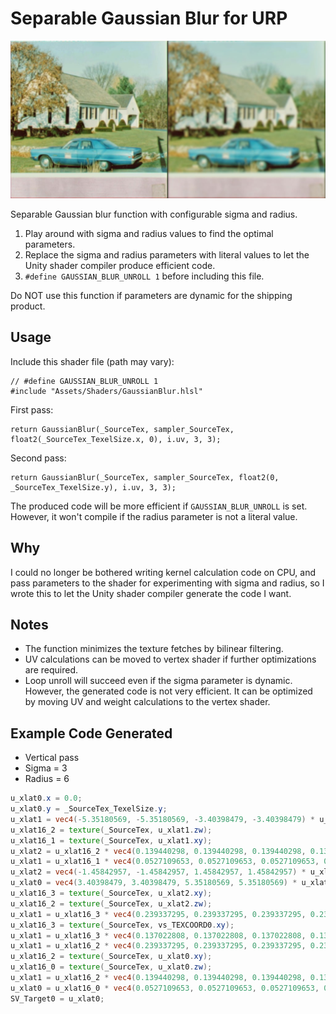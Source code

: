 Separable Gaussian Blur for URP
===

![Example output](Example.jpg)

Separable Gaussian blur function with configurable sigma and radius.

1. Play around with sigma and radius values to find the optimal parameters.
2. Replace the sigma and radius parameters with literal values to let the Unity shader compiler produce efficient code.
3. `#define GAUSSIAN_BLUR_UNROLL 1` before including this file.

Do NOT use this function if parameters are dynamic for the shipping product.

Usage
---

Include this shader file (path may vary):
```hlsl
// #define GAUSSIAN_BLUR_UNROLL 1
#include "Assets/Shaders/GaussianBlur.hlsl"
```

First pass:
```hlsl
return GaussianBlur(_SourceTex, sampler_SourceTex, float2(_SourceTex_TexelSize.x, 0), i.uv, 3, 3);
```

Second pass:
```hlsl
return GaussianBlur(_SourceTex, sampler_SourceTex, float2(0, _SourceTex_TexelSize.y), i.uv, 3, 3);
```

The produced code will be more efficient if `GAUSSIAN_BLUR_UNROLL` is set. However, it won't compile if the radius parameter is not a literal value.

Why
---
I could no longer be bothered writing kernel calculation code on CPU, and pass parameters to the shader for experimenting with sigma and radius, so I wrote this to let the Unity shader compiler generate the code I want.

Notes
---
- The function minimizes the texture fetches by bilinear filtering.
- UV calculations can be moved to vertex shader if further optimizations are required.
- Loop unroll will succeed even if the sigma parameter is dynamic. However, the generated code is not very efficient. It can be optimized by moving UV and weight calculations to the vertex shader.

Example Code Generated
---
- Vertical pass
- Sigma = 3
- Radius = 6

```glsl
u_xlat0.x = 0.0;
u_xlat0.y = _SourceTex_TexelSize.y;
u_xlat1 = vec4(-5.35180569, -5.35180569, -3.40398479, -3.40398479) * u_xlat0.xyxy + vs_TEXCOORD0.xyxy;
u_xlat16_2 = texture(_SourceTex, u_xlat1.zw);
u_xlat16_1 = texture(_SourceTex, u_xlat1.xy);
u_xlat2 = u_xlat16_2 * vec4(0.139440298, 0.139440298, 0.139440298, 0.139440298);
u_xlat1 = u_xlat16_1 * vec4(0.0527109653, 0.0527109653, 0.0527109653, 0.0527109653) + u_xlat2;
u_xlat2 = vec4(-1.45842957, -1.45842957, 1.45842957, 1.45842957) * u_xlat0.xyxy + vs_TEXCOORD0.xyxy;
u_xlat0 = vec4(3.40398479, 3.40398479, 5.35180569, 5.35180569) * u_xlat0.xyxy + vs_TEXCOORD0.xyxy;
u_xlat16_3 = texture(_SourceTex, u_xlat2.xy);
u_xlat16_2 = texture(_SourceTex, u_xlat2.zw);
u_xlat1 = u_xlat16_3 * vec4(0.239337295, 0.239337295, 0.239337295, 0.239337295) + u_xlat1;
u_xlat16_3 = texture(_SourceTex, vs_TEXCOORD0.xy);
u_xlat1 = u_xlat16_3 * vec4(0.137022808, 0.137022808, 0.137022808, 0.137022808) + u_xlat1;
u_xlat1 = u_xlat16_2 * vec4(0.239337295, 0.239337295, 0.239337295, 0.239337295) + u_xlat1;
u_xlat16_2 = texture(_SourceTex, u_xlat0.xy);
u_xlat16_0 = texture(_SourceTex, u_xlat0.zw);
u_xlat1 = u_xlat16_2 * vec4(0.139440298, 0.139440298, 0.139440298, 0.139440298) + u_xlat1;
u_xlat0 = u_xlat16_0 * vec4(0.0527109653, 0.0527109653, 0.0527109653, 0.0527109653) + u_xlat1;
SV_Target0 = u_xlat0;
```

